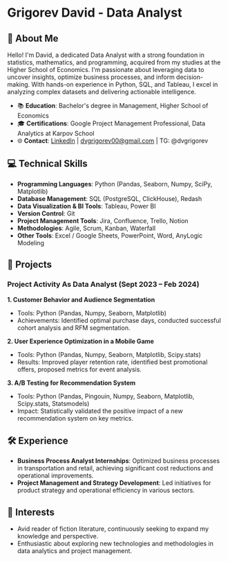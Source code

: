# Grigorev David - Data Analyst

## 📌 About Me

Hello! I'm David, a dedicated Data Analyst with a strong foundation in statistics, mathematics, and programming, acquired from my studies at the Higher School of Economics. I'm passionate about leveraging data to uncover insights, optimize business processes, and inform decision-making. With hands-on experience in Python, SQL, and Tableau, I excel in analyzing complex datasets and delivering actionable intelligence.

- 📚 **Education**: Bachelor's degree in Management, Higher School of Economics
- 🎓 **Certifications**: Google Project Management Professional, Data Analytics at Karpov School
- 🌐 **Contact**: [LinkedIn](linkedin.com/in/grigorev-david) | dvgrigorev00@gmail.com | TG: @dvgrigorev

## 💻 Technical Skills

- **Programming Languages**: Python (Pandas, Seaborn, Numpy, SciPy, Matplotlib)
- **Database Management**: SQL (PostgreSQL, ClickHouse), Redash
- **Data Visualization & BI Tools**: Tableau, Power BI
- **Version Control**: Git
- **Project Management Tools**: Jira, Confluence, Trello, Notion
- **Methodologies**: Agile, Scrum, Kanban, Waterfall
- **Other Tools**: Excel / Google Sheets, PowerPoint, Word, AnyLogic Modeling

## 🚀 Projects

### Project Activity As Data Analyst (Sept 2023 – Feb 2024)

**1. Customer Behavior and Audience Segmentation**
- Tools: Python (Pandas, Numpy, Seaborn, Matplotlib)
- Achievements: Identified optimal purchase days, conducted successful cohort analysis and RFM segmentation.

**2. User Experience Optimization in a Mobile Game**
- Tools: Python (Pandas, Numpy, Seaborn, Matplotlib, Scipy.stats)
- Results: Improved player retention rate, identified best promotional offers, proposed metrics for event analysis.

**3. A/B Testing for Recommendation System**
- Tools: Python (Pandas, Pingouin, Numpy, Seaborn, Matplotlib, Scipy.stats, Statsmodels)
- Impact: Statistically validated the positive impact of a new recommendation system on key metrics.



## 🛠 Experience

- **Business Process Analyst Internships**: Optimized business processes in transportation and retail, achieving significant cost reductions and operational improvements.
- **Project Management and Strategy Development**: Led initiatives for product strategy and operational efficiency in various sectors.

## 📘 Interests

- Avid reader of fiction literature, continuously seeking to expand my knowledge and perspective.
- Enthusiastic about exploring new technologies and methodologies in data analytics and project management.
